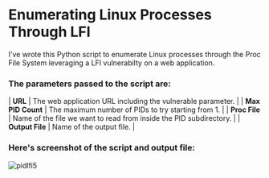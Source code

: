 # Enumerating Linux Processes Through LFI

I've wrote this Python script to enumerate Linux processes through the Proc File System leveraging a LFI vulnerabilty on a web application.

### The parameters passed to the script are:

| **URL** | The web application URL including the vulnerable parameter. |
| **Max PID Count** | The maximum number of PIDs to try starting from 1. |
| **Proc File** | Name of the file we want to read from inside the PID subdirectory. |
| **Output File** | Name of the output file. |

### Here's screenshot of the script and output file:

![pidlfi5](/docs/assets/pidlfi5.png)